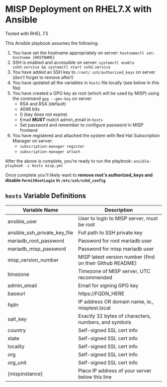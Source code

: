 # MISP Deployment on RHEL7.X with Ansible
Tested with RHEL 7.5

This Ansible playbook assumes the following:
1. You have set the hostname appropriately on server: `hostnamectl set-hostname {HOSTNAME}`
1. SSH is enabled and accessible on server: `systemctl enable sshd.service && systemctl start sshd.service`
1. You have added an SSH key to `/root/.ssh/authorized_keys` on server (don't forget to remove after!)
1. You have updated all the variables in `hosts` file locally (see below in this file)
1. You have created a GPG key as root (which will be used by MISP) using the command `gpg --gen-key` on server
   * RSA and RSA (default)
   * 4096 bits
   * 0 (key does not expire)
   * Email ***MUST*** match admin_email in `hosts`
   * Set password and remember to configure password in MISP frontend
1. You have registered and attached the system with Red Hat Subscription Manager on server:
   * `subscription-manager register`
   * `subscription-manager attach`

After the above is complete, you're ready to run the playbook: `ansible-playbook -i hosts misp.yml`

Once complete you'll likely want to **remove root's authorized_keys and disable `PermitRootLogin` in `/etc/ssh/sshd_config`**

## `hosts` Variable Definitions
| Variable Name | Description |
| --- | --- |
| ansible_user | User to login to MISP server, must be root |
| ansible_ssh_private_key_file | Full path to SSH private key | 
| mariadb_root_password | Password for root mariadb user |
| mariadb_misp_password | Password for misp mariadb user |
| misp_version_number | MISP latest version number (find on their Github README) |
| timezone | Timezone of MISP server, UTC recommended |
| admin_email | Email for signing GPG key |
| baseurl | https://FQDN_HERE |
| fqdn | IP address OR domain name, ie., misptest.local |
| salt_key | Exactly 32 bytes of characters, numbers, and symbols |
| country | Self-signed SSL cert info |
| state | Self-signed SSL cert info |
| locality | Self-signed SSL cert info |
| org | Self-signed SSL cert info |
| org_unit | Self-signed SSL cert info |
| [mispinstance] | Place IP address of your server below this line |
